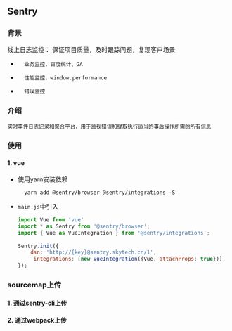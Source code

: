 ## Sentry 

### 背景
  线上日志监控：  保证项目质量，及时跟踪问题，复现客户场景
  
*   	业务监控，百度统计、GA
*   	性能监控，window.performance
*   	错误监控  

  
### 介绍
	实时事件日志记录和聚合平台，用于监视错误和提取执行适当的事后操作所需的所有信息

### 使用
     
####  1. vue

* 使用yarn安装依赖

		yarn add @sentry/browser @sentry/integrations -S
		
* `main.js`中引入


	```javascript
	import Vue from 'vue'
	import * as Sentry from '@sentry/browser';
	import { Vue as VueIntegration } from '@sentry/integrations';
		
	Sentry.init({
		dsn: 'http://{key}@sentry.skytech.cn/1',
		 integrations: [new VueIntegration({Vue, attachProps: true})],
	});
	```
	
### sourcemap上传

#### 1. 通过sentry-cli上传

#### 2. 通过webpack上传


	 